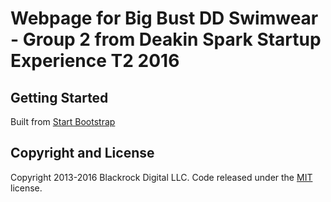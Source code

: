 # Webpage for Big Bust DD Swimwear - Group 2 from Deakin Spark Startup Experience T2 2016

## Getting Started

Built from
[Start Bootstrap](http://startbootstrap.com/template-overviews/stylish-portfolio/)

## Copyright and License

Copyright 2013-2016 Blackrock Digital LLC. Code released under the [MIT](https://github.com/BlackrockDigital/startbootstrap-stylish-portfolio/blob/gh-pages/LICENSE) license.
